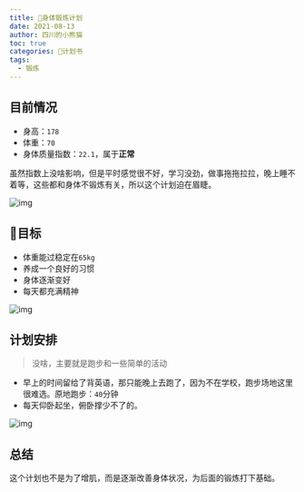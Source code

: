 ```yaml
---
title: 💪身体锻炼计划
date: 2021-08-13
author: 四川的小熊猫
toc: true
categories: 📃计划书
tags:
  - 锻炼
---
```


## 目前情况

- 身高：`178`
- 体重：`70`
- 身体质量指数：`22.1`，属于**正常**

虽然指数上没啥影响，但是平时感觉很不好，学习没劲，做事拖拖拉拉，晚上睡不着等，这些都和身体不锻炼有关，所以这个计划迫在眉睫。

![img](https://dl4.weshineapp.com/gif/20171124/bd38388729a25501e396aff7054a715e.gif?f=micro_6aKT5bqf)





## 🎯目标

- 体重能过稳定在`65kg`
- 养成一个良好的习惯
- 身体逐渐变好
- 每天都充满精神

![img](https://dl4.weshineapp.com/gif/20170830/33c590defe46880915032d1eb542e182.gif?f=micro_6ZS754K8)





## 计划安排

> 没啥，主要就是跑步和一些简单的活动

- 早上的时间留给了背英语，那只能晚上去跑了，因为不在学校，跑步场地这里很难选。原地跑步：`40`分钟
- 每天仰卧起坐，俯卧撑少不了的。

![img](https://dl4.weshineapp.com/gif/20170907/17beace4031ee79b44afe18d7879867f.gif?f=micro_6LeR5q2l)





## 总结

这个计划也不是为了增肌，而是逐渐改善身体状况，为后面的锻炼打下基础。







